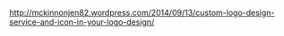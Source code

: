 http://mckinnonjen82.wordpress.com/2014/09/13/custom-logo-design-service-and-icon-in-your-logo-design/